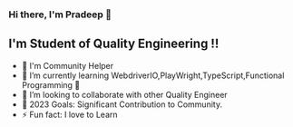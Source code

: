 ### Hi there, I'm Pradeep 👋

## I'm Student of Quality Engineering !!

- 🔭 I'm Community Helper
- 🌱 I’m currently learning WebdriverIO,PlayWright,TypeScript,Functional Programming 🤣
- 👯 I’m looking to collaborate with other Quality Engineer
- 🥅 2023 Goals: Significant Contribution to Community.
- ⚡ Fun fact: I love to Learn
